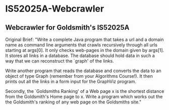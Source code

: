 IS52025A-Webcrawler
===================

Webcrawler for Goldsmith's IS52025A
------------------------------------------

Original Brief:
"Write a complete Java program that takes a url and a domain name as command line arguments that crawls recursively through all urls starting at args[0]. 
It only checks web-pages in the domain given by args[1]. It stores all links in a database. 
The database should hold data in such a way that we can reconstruct the `graph' of the links.

Write another program that reads the database and converts the data to an object of type Graph (remember from your Algorithms Course!).
It then prints out all the links in a form input for the GraphViz program.

Secondly, the `Goldsmiths Ranking' of a Web page x is the shortest distance from the Goldsmith's Home page to x.
Write a program which works out the the Goldsmith's ranking of any web page on the Goldsmiths site."